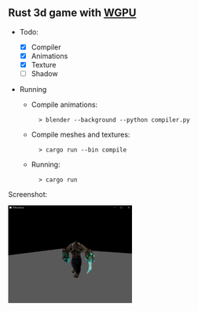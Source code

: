 ## Rust 3d game with [WGPU](https://wgpu.rs/)

- Todo: 
    - [x] Compiler
    - [x] Animations
    - [x] Texture
    - [ ] Shadow

- Running

    - Compile animations:
    
            > blender --background --python compiler.py
        
    - Compile meshes and textures:
    
            > cargo run --bin compile
            
    - Running:
    
            > cargo run

Screenshot:

<img src="./screenshot.png" width="50%"/>
